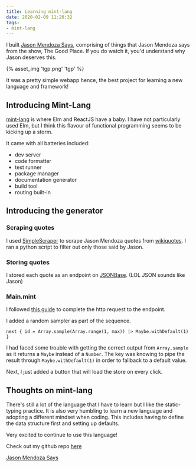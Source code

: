 ```yaml
---
title: Learning mint-lang
date: 2020-02-09 11:20:32
tags:
- mint-lang
---
```


I built [Jason Mendoza Says](https://kohrongying.github.io/jason-mendoza-says/), comprising of things that Jason Mendoza says from the show, The Good Place. If you do watch it, you'd understand why Jason deserves this.<!-- excerpt -->

{% asset_img 'tgp.png' 'tgp' %}

It was a pretty simple webapp hence, the best project for learning a new language and framework!

## Introducing Mint-Lang
[mint-lang](https://www.mint-lang.com/) is where Elm and ReactJS have a baby. I have not particularly used Elm, but I think this flavour of functional programming seems to be kicking up a storm. 

It came with all batteries included: 
- dev server
- code formatter
- test runner
- package manager
- documentation generator
- build tool
- routing built-in

## Introducing the generator
### Scraping quotes
I used [SimpleScraper](https://simplescraper.io/) to scrape Jason Mendoza quotes from [wikiquotes](https://en.wikiquote.org/wiki/The_Good_Place). I ran a python script to filter out only those said by Jason.

### Storing quotes
I stored each quote as an endpoint on [JSONBase](https://jsonbase.com/). (LOL JSON sounds like Jason)

### Main.mint
I followed [this guide](https://www.mint-lang.com/blog/handling-http-requests) to complete the http request to the endpoint. 

I added a random sampler as part of the sequence.
```
next { id = Array.sample(Array.range(1, max)) |> Maybe.withDefault(1) }
```

I had faced some trouble with getting the correct output from `Array.sample` as it returns a `Maybe` instead of a `Number`. The key was knowing to pipe the result through `Maybe.withDefault(1)` in order to fallback to a default value. 

Next, I just added a button that will load the store on every click. 

## Thoughts on mint-lang
There's still a lot of the language that I have to learn but I like the static-typing practice. It is also very humbling to learn a new language and adopting a different mindset when coding. This includes having to define the data structure first and setting up defaults. 

Very excited to continue to use this language!

Check out my github repo [here](https://github.com/kohrongying/jason-mendoza-says)

[Jason Mendoza Says](https://kohrongying.github.io/jason-mendoza-says/)
